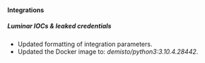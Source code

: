 
#### Integrations
##### Luminar IOCs & leaked credentials
- Updated formatting of integration parameters.
- Updated the Docker image to: *demisto/python3:3.10.4.28442*.
